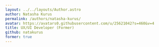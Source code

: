 ```yaml
---
layout: ../../layouts/Author.astro
author: Natasha Kurus
permalink: /authors/natasha-kurus/
avatar: https://avatars0.githubusercontent.com/u/25621042?s=460&v=4
title: UX/UI Developer (Former)
github: natakurus
former: true
---
```

